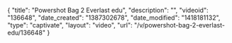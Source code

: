 {
    "title": "Powershot Bag 2 Everlast edu",
    "description": "",
    "videoid": "136648",
    "date_created": "1387302678",
    "date_modified": "1418181132",
    "type": "captivate",
    "layout": "video",
    "url": "\/v\/powershot-bag-2-everlast-edu\/136648"
}